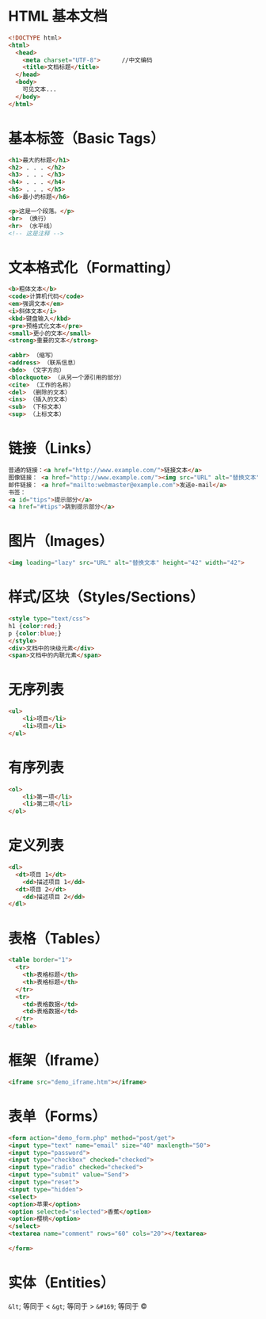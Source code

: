 #
# HTML 基本文档

```HTML
<!DOCTYPE html>
<html>
  <head>
    <meta charset="UTF-8">		//中文编码
    <title>文档标题</title>
  </head>
  <body>
    可见文本...
  </body>
</html>
```

# 基本标签（Basic Tags）
```HTML
<h1>最大的标题</h1>
<h2> . . . </h2>
<h3> . . . </h3>
<h4> . . . </h4>
<h5> . . . </h5>
<h6>最小的标题</h6>

<p>这是一个段落。</p>
<br> （换行）
<hr> （水平线）
<!-- 这是注释 -->
```


# 文本格式化（Formatting）

```HTML
<b>粗体文本</b>
<code>计算机代码</code>
<em>强调文本</em>
<i>斜体文本</i>
<kbd>键盘输入</kbd> 
<pre>预格式化文本</pre>
<small>更小的文本</small>
<strong>重要的文本</strong>
 
<abbr> （缩写）
<address> （联系信息）
<bdo> （文字方向）
<blockquote> （从另一个源引用的部分）
<cite> （工作的名称）
<del> （删除的文本）
<ins> （插入的文本）
<sub> （下标文本）
<sup> （上标文本）
```


# 链接（Links）

```HTML
普通的链接：<a href="http://www.example.com/">链接文本</a>
图像链接： <a href="http://www.example.com/"><img src="URL" alt="替换文本"></a>
邮件链接： <a href="mailto:webmaster@example.com">发送e-mail</a>
书签：
<a id="tips">提示部分</a>
<a href="#tips">跳到提示部分</a>
```


# 图片（Images）

```HTML
<img loading="lazy" src="URL" alt="替换文本" height="42" width="42">
```

# 样式/区块（Styles/Sections）

```HTML
<style type="text/css">
h1 {color:red;}
p {color:blue;}
</style>
<div>文档中的块级元素</div>
<span>文档中的内联元素</span>
```

# 无序列表

```HTML
<ul>
    <li>项目</li>
    <li>项目</li>
</ul>
```

# 有序列表

```HTML
<ol>
    <li>第一项</li>
    <li>第二项</li>
</ol>
```


# 定义列表

```HTML
<dl>
  <dt>项目 1</dt>
    <dd>描述项目 1</dd>
  <dt>项目 2</dt>
    <dd>描述项目 2</dd>
</dl>
```


# 表格（Tables）

```HTML
<table border="1">
  <tr>
    <th>表格标题</th>
    <th>表格标题</th>
  </tr>
  <tr>
    <td>表格数据</td>
    <td>表格数据</td>
  </tr>
</table>
```


# 框架（Iframe）

```HTML
<iframe src="demo_iframe.htm"></iframe>
```


# 表单（Forms）

```HTML
<form action="demo_form.php" method="post/get">
<input type="text" name="email" size="40" maxlength="50">
<input type="password">
<input type="checkbox" checked="checked">
<input type="radio" checked="checked">
<input type="submit" value="Send">
<input type="reset">
<input type="hidden">
<select>
<option>苹果</option>
<option selected="selected">香蕉</option>
<option>樱桃</option>
</select>
<textarea name="comment" rows="60" cols="20"></textarea>
 
</form>
```


# 实体（Entities）

`&lt`; 等同于 <
`&gt`; 等同于 >
`&#169`; 等同于 ©
